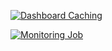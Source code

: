 [![Dashboard Caching](https://healthchecks.io/badge/5cdf8090-efef-4724-bdba-0a1993/7BH48tYJ-2/dashboard-caching.svg)](https://healthchecks.io/badge/5cdf8090-efef-4724-bdba-0a1993/7BH48tYJ-2/dashboard-caching.svg)

[![Monitoring Job](https://healthchecks.io/badge/5cdf8090-efef-4724-bdba-0a1993/-o31Z-gQ-2/monitoring-job.svg)](https://hc-ping.com/18db44be-c193-4f11-84e5-5ff144e272e9)
